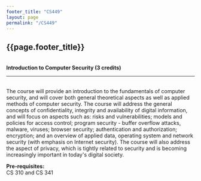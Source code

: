 ```yaml
---
footer_title: "CS449"
layout: page
permalink: "/CS449"
---
```


## {{page.footer_title}}
\
**Introduction to Computer Security (3 credits)**

---
\
The course will provide an introduction to the fundamentals of computer security, and will cover both general theoretical aspects as well as applied methods of computer security. The course will address the general concepts of confidentiality, integrity and availability of digital information, and will focus on aspects such as: risks and vulnerabilities; models and policies for access control; program security - buffer overflow attacks, malware, viruses; browser security; authentication and authorization; encryption; and an overview of applied data, operating system and network security (with emphasis on Internet security). The course will also address the aspect of privacy, which is tightly related to security and is becoming increasingly important in today's digital society.

**Pre-requisites:**
\
CS 310 and CS 341
